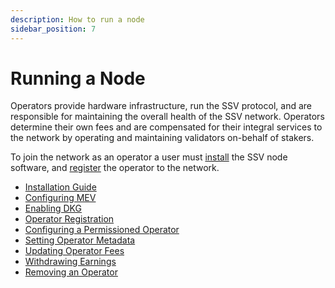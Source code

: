 ```yaml
---
description: How to run a node
sidebar_position: 7
---
```


# Running a Node

Operators provide hardware infrastructure, run the SSV protocol, and are responsible for maintaining the overall health of the SSV network. Operators determine their own fees and are compensated for their integral services to the network by operating and maintaining validators on-behalf of stakers.

To join the network as an operator a user must [install](./node-setup) the SSV node software, and [register](../operator-management/registration.md) the operator to the network.

* [Installation Guide](./node-setup)
* [Configuring MEV](configuring-mev.md)
* [Enabling DKG](enabling-dkg.md)
* [Operator Registration](../operator-management/registration.md)
* [Configuring a Permissioned Operator](../operator-management/configuring-a-permissioned-operator.md)
* [Setting Operator Metadata](../operator-management/setting-operator-metadata.md)
* [Updating Operator Fees](../operator-management/updating-operator-fees.md)
* [Withdrawing Earnings](../operator-management/withdrawing-earnings.md)
* [Removing an Operator](../operator-management/removing-an-operator.md)
